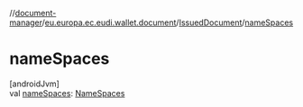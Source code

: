 //[document-manager](../../../index.md)/[eu.europa.ec.eudi.wallet.document](../index.md)/[IssuedDocument](index.md)/[nameSpaces](name-spaces.md)

# nameSpaces

[androidJvm]\
val [nameSpaces](name-spaces.md): [NameSpaces](../-name-spaces/index.md)
